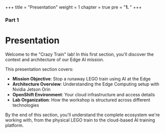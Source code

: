 +++
title = "Presentation"
weight = 1
chapter = true
pre = "<b>1. </b>"
+++

### Part 1

# Presentation

Welcome to the "Crazy Train" lab! In this first section, you'll discover the context and architecture of our Edge AI mission.

This presentation section covers:
- **Mission Objective**: Stop a runaway LEGO train using AI at the Edge
- **Architecture Overview**: Understanding the Edge Computing setup with Nvidia Jetson Orin
- **OpenShift Environment**: Your cloud infrastructure and access details
- **Lab Organization**: How the workshop is structured across different technologies

By the end of this section, you'll understand the complete ecosystem we're working with, from the physical LEGO train to the cloud-based AI training platform.
